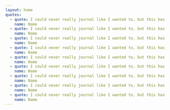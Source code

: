 ```yaml
---
layout: home
quotes:
  - quote: I could never really journal like I wanted to, but this has been a game changer.
    name: Name
  - quote: I could never really journal like I wanted to, but this has been a game changer.
    name: Name
  - quote: I could never really journal like I wanted to, but this has been a game changer.
    name: Name
  - quote: I could never really journal like I wanted to, but this has been a game changer.
    name: Name
  - quote: I could never really journal like I wanted to, but this has been a game changer.
    name: Name
  - quote: I could never really journal like I wanted to, but this has been a game changer.
    name: Name
  - quote: I could never really journal like I wanted to, but this has been a game changer.
    name: Name
  - quote: I could never really journal like I wanted to, but this has been a game changer.
    name: Name
  - quote: I could never really journal like I wanted to, but this has been a game changer.
    name: Name
---
```

